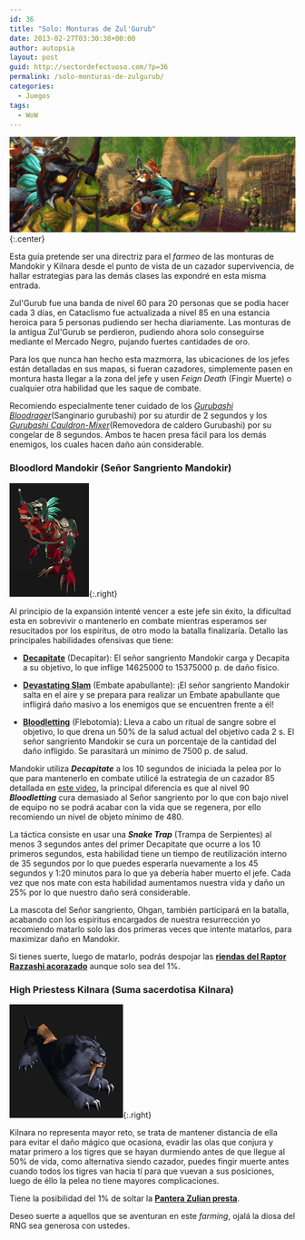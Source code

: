 ```yaml
---
id: 36
title: "Solo: Monturas de Zul'Gurub"
date: 2013-02-27T03:30:38+00:00
author: autopsia
layout: post
guid: http://sectordefectuoso.com/?p=36
permalink: /solo-monturas-de-zulgurub/
categories:
  - Juegos
tags:
  - WoW
---
```

![Trolls to da powa.](/assets/images/2013/02/zulgurub.png "La exótica y hostil Zul'Gurub."){:.center}

Esta guía pretende ser una directriz para el _farmeo_ de las monturas de Mandokir y Kilnara desde el punto de vista de un cazador supervivencia, de hallar estrategias para las demás clases las expondré en esta misma entrada.

Zul'Gurub fue una banda de nivel 60 para 20 personas que se podía hacer cada 3 días, en Cataclismo fue actualizada a nivel 85 en una estancia heroica para 5 personas pudiendo ser hecha diariamente. Las monturas de la antigua Zul'Gurub se perdieron, pudiendo ahora solo conseguirse mediante el Mercado Negro, pujando fuertes cantidades de oro.

<!--more-->

Para los que nunca han hecho esta mazmorra, las ubicaciones de los jefes están detalladas en sus mapas, si fueran cazadores, simplemente pasen en montura hasta llegar a la zona del jefe y usen _Feign Death_ (Fingir Muerte) o cualquier otra habilidad que les saque de combate.

Recomiendo especialmente tener cuidado de los _[Gurubashi Bloodrager](http://es.wowhead.com/npc=52079)_(Sanginario gurubashi) por su aturdir de 2 segundos y los _[Gurubashi Cauldron-Mixer](http://es.wowhead.com/npc=52081)_(Removedora de caldero Gurubashi) por su congelar de 8 segundos. Ambos te hacen presa fácil para los demás enemigos, los cuales hacen daño aún considerable.

### Bloodlord Mandokir (Señor Sangriento Mandokir)

![Raptor Razzashi Acorazado](/assets/images/2013/02/raptorrazzashi.png "Raptor Razzashi Acorazado"){:.right}

Al principio de la expansión intenté vencer a este jefe sin éxito, la dificultad esta en sobrevivir o mantenerlo en combate mientras esperamos ser resucitados por los espíritus, de otro modo la batalla finalizaría. Detallo las principales habilidades ofensivas que tiene:

  * **[Decapitate](http://es.wowhead.com/spell=96684)** (Decapitar): El señor sangriento Mandokir carga y Decapita a su objetivo, lo que inflige 14625000 to 15375000 p. de daño físico.

  * **[Devastating Slam](http://www.wowhead.com/spell=96743)** (Embate apabullante): ¡El señor sangriento Mandokir salta en el aire y se prepara para realizar un Embate apabullante que infligirá daño masivo a los enemigos que se encuentren frente a él!


  * **[Bloodletting](http://www.wowhead.com/spell=96776)** (Flebotomía): Lleva a cabo un ritual de sangre sobre el objetivo, lo que drena un 50% de la salud actual del objetivo cada 2 s. El señor sangriento Mandokir se cura un porcentaje de la cantidad del daño infligido. Se parasitará un mínimo de 7500 p. de salud.

Mandokir utiliza **_Decapitate_** a los 10 segundos de iniciada la pelea por lo que para mantenerlo en combate utilicé la estrategia de un cazador 85 detallada en [este video](http://www.youtube.com/watch?v=Pnv30peaHww), la principal diferencia es que al nivel 90 **_Bloodletting_** cura demasiado al Señor sangriento por lo que con bajo nivel de equipo no se podrá acabar con la vida que se regenera, por ello recomiendo un nivel de objeto mínimo de 480.

La táctica consiste en usar una **_Snake Trap_** (Trampa de Serpientes) al menos 3 segundos antes del primer Decapitate que ocurre a los 10 primeros segundos, esta habilidad tiene un tiempo de reutilización interno de 35 segundos por lo que puedes esperarla nuevamente a los 45 segundos y 1:20 minutos para lo que ya debería haber muerto el jefe. Cada vez que nos mate con esta habilidad aumentamos nuestra vida y daño un 25% por lo que nuestro daño será considerable.

La mascota del Señor sangriento, Ohgan, también participará en la batalla, acabando con los espíritus encargados de nuestra resurrección yo recomiendo matarlo solo las dos primeras veces que intente matarlos, para maximizar daño en Mandokir.

Si tienes suerte, luego de matarlo, podrás despojar las **[riendas del Raptor Razzashi acorazado](http://es.wowhead.com/item=68823)** aunque solo sea del 1%.

### High Priestess Kilnara (Suma sacerdotisa Kilnara)

![Pantera Zulian Presta](/assets/images/2013/02/panterazulian.png "Pantera Zulian Presta"){:.right}

Kilnara no representa mayor reto, se trata de mantener distancia de ella para evitar el daño mágico que ocasiona, evadir las olas que conjura y matar primero a los tigres que se hayan durmiendo antes de que llegue al 50% de vida, como alternativa siendo cazador, puedes fingir muerte antes cuando todos los tigres van hacia tí para que vuevan a sus posiciones, luego de éllo la pelea no tiene mayores complicaciones.

Tiene la posibilidad del 1% de soltar la **[Pantera Zulian presta](http://es.wowhead.com/item=68824)**.

Deseo suerte a aquellos que se aventuran en este _farming_, ojalá la diosa del RNG sea generosa con ustedes.
